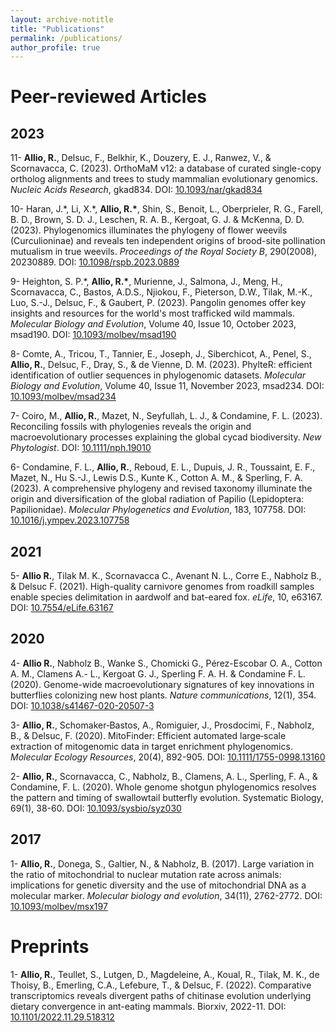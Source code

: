 ```yaml
---
layout: archive-notitle
title: "Publications"
permalink: /publications/
author_profile: true
---
```

# Peer-reviewed Articles
## 2023  
11- **Allio, R.**, Delsuc, F., Belkhir, K., Douzery, E. J., Ranwez, V., & Scornavacca, C. (2023). OrthoMaM v12: a database of curated single-copy ortholog alignments and trees to study mammalian evolutionary genomics. <i>Nucleic Acids Research</i>, gkad834. DOI: [10.1093/nar/gkad834](https://doi.org/10.1093/nar/gkad834)

10- Haran, J.\*, Li, X.\*, **Allio, R.\***, Shin, S., Benoit, L., Oberprieler, R. G., Farell, B. D., Brown, S. D. J., Leschen, R. A. B., Kergoat, G. J. & McKenna, D. D. (2023). Phylogenomics illuminates the phylogeny of flower weevils (Curculioninae) and reveals ten independent origins of brood-site pollination mutualism in true weevils. <i>Proceedings of the Royal Society B</i>, 290(2008), 20230889. DOI: [10.1098/rspb.2023.0889](https://doi.org/10.1098/rspb.2023.0889)

9- Heighton, S. P.\*, **Allio, R.\***, Murienne, J., Salmona, J., Meng, H., Scornavacca, C., Bastos, A.D.S., Njiokou, F., Pieterson, D.W., Tilak, M.-K., Luo, S.-J., Delsuc, F., & Gaubert, P. (2023). Pangolin genomes offer key insights and resources for the world's most trafficked wild mammals. <i>Molecular Biology and Evolution</i>, Volume 40, Issue 10, October 2023, msad190. DOI: [10.1093/molbev/msad190](https://doi.org/10.1093/molbev/msad190)  

8- Comte, A., Tricou, T., Tannier, E., Joseph, J., Siberchicot, A., Penel, S., **Allio, R.**, Delsuc, F., Dray, S., & de Vienne, D. M. (2023). PhylteR: efficient identification of outlier sequences in phylogenomic datasets. <i>Molecular Biology and Evolution</i>, Volume 40, Issue 11, November 2023, msad234. DOI: [10.1093/molbev/msad234](https://doi.org/10.1093/molbev/msad234)  

7- Coiro, M., **Allio, R.**, Mazet, N., Seyfullah, L. J., & Condamine, F. L. (2023). Reconciling fossils with phylogenies reveals the origin and macroevolutionary processes explaining the global cycad biodiversity. <i>New Phytologist</i>. DOI: [10.1111/nph.19010](https://doi.org/10.1111/nph.19010)  

6- Condamine, F. L., **Allio, R.**, Reboud, E. L., Dupuis, J. R., Toussaint, E. F., Mazet, N., Hu S.-J., Lewis D.S., Kunte K., Cotton A. M., & Sperling, F. A. (2023). A comprehensive phylogeny and revised taxonomy illuminate the origin and diversification of the global radiation of Papilio (Lepidoptera: Papilionidae). <i>Molecular Phylogenetics and Evolution</i>, 183, 107758. DOI: [10.1016/j.ympev.2023.107758](https://doi.org/10.1016/j.ympev.2023.107758)  

## 2021  
5- **Allio R.**, Tilak M. K., Scornavacca C., Avenant N. L., Corre E., Nabholz B., & Delsuc F. (2021). High-quality carnivore genomes from roadkill samples enable species delimitation in aardwolf and bat-eared fox. <i>eLife</i>, 10, e63167. DOI: [10.7554/eLife.63167](https://doi.org/10.7554/eLife.63167)  

## 2020  
4- **Allio R.**, Nabholz B., Wanke S., Chomicki G., Pérez-Escobar O. A., Cotton A. M., Clamens A.- L., Kergoat G. J., Sperling F. A. H. & Condamine F. L. (2020). Genome-wide macroevolutionary signatures of key innovations in butterflies colonizing new host plants. <i>Nature communications</i>, 12(1), 354. DOI: [10.1038/s41467-020-20507-3](https://doi.org/10.1038/s41467-020-20507-3)  

3- **Allio, R.**, Schomaker‐Bastos, A., Romiguier, J., Prosdocimi, F., Nabholz, B., & Delsuc, F. (2020). MitoFinder: Efficient automated large‐scale extraction of mitogenomic data in target enrichment phylogenomics. <i>Molecular Ecology Resources</i>, 20(4), 892-905. DOI: [10.1111/1755-0998.13160](https://doi.org/10.1111/1755-0998.13160)  

2- **Allio, R.**, Scornavacca, C., Nabholz, B., Clamens, A. L., Sperling, F. A., & Condamine, F. L. (2020). Whole genome shotgun phylogenomics resolves the pattern and timing of swallowtail butterfly evolution. </i>Systematic Biology</i>, 69(1), 38-60. DOI: [10.1093/sysbio/syz030](https://doi.org/10.1093/sysbio/syz030)  

## 2017  
1- **Allio, R.**, Donega, S., Galtier, N., & Nabholz, B. (2017). Large variation in the ratio of mitochondrial to nuclear mutation rate across animals: implications for genetic diversity and the use of mitochondrial DNA as a molecular marker. <i>Molecular biology and evolution</i>, 34(11), 2762-2772. DOI: [10.1093/molbev/msx197](https://doi.org/10.1093/molbev/msx197)  


# Preprints  
1- **Allio, R.**, Teullet, S., Lutgen, D., Magdeleine, A., Koual, R., Tilak, M. K., de Thoisy, B., Emerling, C.A., Lefebure, T., & Delsuc, F. (2022). Comparative transcriptomics reveals divergent paths of chitinase evolution underlying dietary convergence in ant-eating mammals. Biorxiv, 2022-11. DOI: [10.1101/2022.11.29.518312](https://doi.org/10.1101/2022.11.29.518312)  
